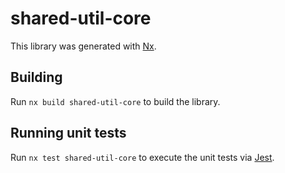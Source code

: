 # shared-util-core

This library was generated with [Nx](https://nx.dev).

## Building

Run `nx build shared-util-core` to build the library.

## Running unit tests

Run `nx test shared-util-core` to execute the unit tests via [Jest](https://jestjs.io).
